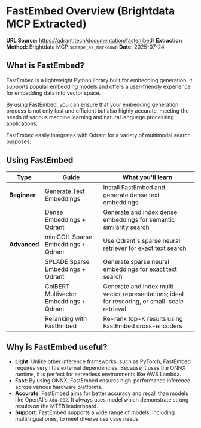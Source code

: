 # FastEmbed Overview (Brightdata MCP Extracted)

**URL Source:** https://qdrant.tech/documentation/fastembed/
**Extraction Method:** Brightdata MCP `scrape_as_markdown`
**Date:** 2025-07-24

## What is FastEmbed?

FastEmbed is a lightweight Python library built for embedding generation. It supports popular embedding models and offers a user-friendly experience for embedding data into vector space.

By using FastEmbed, you can ensure that your embedding generation process is not only fast and efficient but also highly accurate, meeting the needs of various machine learning and natural language processing applications.

FastEmbed easily integrates with Qdrant for a variety of multimodal search purposes.

## Using FastEmbed

| Type | Guide | What you'll learn |
|------|-------|-------------------|
| **Beginner** | Generate Text Embeddings | Install FastEmbed and generate dense text embeddings |
| | Dense Embeddings + Qdrant | Generate and index dense embeddings for semantic similarity search |
| **Advanced** | miniCOIL Sparse Embeddings + Qdrant | Use Qdrant's sparse neural retriever for exact text search |
| | SPLADE Sparse Embeddings + Qdrant | Generate sparse neural embeddings for exact text search |
| | ColBERT Multivector Embeddings + Qdrant | Generate and index multi-vector representations; ideal for rescoring, or small-scale retrieval |
| | Reranking with FastEmbed | Re-rank top-K results using FastEmbed cross-encoders |

## Why is FastEmbed useful?

- **Light**: Unlike other inference frameworks, such as PyTorch, FastEmbed requires very little external dependencies. Because it uses the ONNX runtime, it is perfect for serverless environments like AWS Lambda.
- **Fast**: By using ONNX, FastEmbed ensures high-performance inference across various hardware platforms.
- **Accurate**: FastEmbed aims for better accuracy and recall than models like OpenAI's `Ada-002`. It always uses model which demonstrate strong results on the MTEB leaderboard.
- **Support**: FastEmbed supports a wide range of models, including multilingual ones, to meet diverse use case needs.